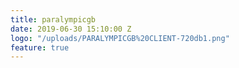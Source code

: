 ```yaml
---
title: paralympicgb
date: 2019-06-30 15:10:00 Z
logo: "/uploads/PARALYMPICGB%20CLIENT-720db1.png"
feature: true
---
```


